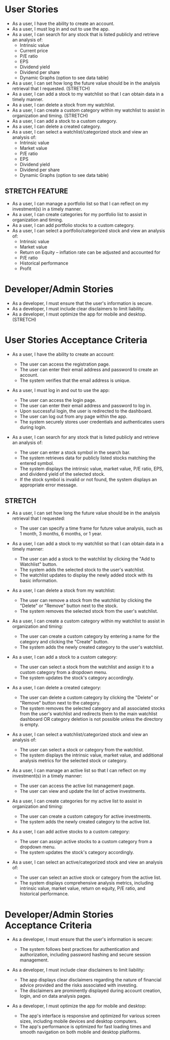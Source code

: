 # User Stories

- As a user, I have the ability to create an account.
- As a user, I must log in and out to use the app.
- As a user, I can search for any stock that is listed publicly and retrieve an analysis of:
  * Intrinsic value
  * Current price
  * P/E ratio
  * EPS
  * Dividend yield
  * Dividend per share
  * Dynamic Graphs (option to see data table)
- As a user, I can set how long the future value should be in the analysis retrieval that I requested. (STRETCH)
- As a user, I can add a stock to my watchlist so that I can obtain data in a timely manner.
- As a user, I can delete a stock from my watchlist.
- As a user, I can create a custom category within my watchlist to assist in organization and timing. (STRETCH)
- As a user, I can add a stock to a custom category.
- As a user, I can delete a created category.
- As a user, I can select a watchlist/categorized stock and view an analysis of:
  * Intrinsic value
  * Market value
  * P/E ratio
  * EPS
  * Dividend yield
  * Dividend per share
  * Dynamic Graphs (option to see data table)

## STRETCH FEATURE

- As a user, I can manage a portfolio list so that I can reflect on my investment(s) in a timely manner.
- As a user, I can create categories for my portfolio list to assist in organization and timing.
- As a user, I can add portfolio stocks to a custom category.
- As a user, I can select a portfolio/categorized stock and view an analysis of:
  * Intrinsic value
  * Market value
  * Return on Equity – inflation rate can be adjusted and accounted for
  * P/E ratio
  * Historical performance
  * Profit

# Developer/Admin Stories

- As a developer, I must ensure that the user's information is secure.
- As a developer, I must include clear disclaimers to limit liability.
- As a developer, I must optimize the app for mobile and desktop. (STRETCH)

# User Stories Acceptance Criteria

- As a user, I have the ability to create an account:
  - The user can access the registration page.
  - The user can enter their email address and password to create an account.
  - The system verifies that the email address is unique.

- As a user, I must log in and out to use the app:
  - The user can access the login page.
  - The user can enter their email address and password to log in.
  - Upon successful login, the user is redirected to the dashboard.
  - The user can log out from any page within the app.
  - The system securely stores user credentials and authenticates users during login.

- As a user, I can search for any stock that is listed publicly and retrieve an analysis of:
  - The user can enter a stock symbol in the search bar.
  - The system retrieves data for publicly listed stocks matching the entered symbol.
  - The system displays the intrinsic value, market value, P/E ratio, EPS, and dividend yield of the selected stock.
  - If the stock symbol is invalid or not found, the system displays an appropriate error message.

## STRETCH

- As a user, I can set how long the future value should be in the analysis retrieval that I requested:
  - The user can specify a time frame for future value analysis, such as 1 month, 3 months, 6 months, or 1 year.

- As a user, I can add a stock to my watchlist so that I can obtain data in a timely manner:
  - The user can add a stock to the watchlist by clicking the "Add to Watchlist" button.
  - The system adds the selected stock to the user's watchlist.
  - The watchlist updates to display the newly added stock with its basic information.

- As a user, I can delete a stock from my watchlist:
  - The user can remove a stock from the watchlist by clicking the "Delete" or "Remove" button next to the stock.
  - The system removes the selected stock from the user's watchlist.

- As a user, I can create a custom category within my watchlist to assist in organization and timing:
  - The user can create a custom category by entering a name for the category and clicking the "Create" button.
  - The system adds the newly created category to the user's watchlist.

- As a user, I can add a stock to a custom category:
  - The user can select a stock from the watchlist and assign it to a custom category from a dropdown menu.
  - The system updates the stock's category accordingly.

- As a user, I can delete a created category:
  - The user can delete a custom category by clicking the "Delete" or "Remove" button next to the category.
  - The system removes the selected category and all associated stocks from the user's watchlist and redirects them to the main watchlist dashboard OR category deletion is not possible unless the directory is empty.

- As a user, I can select a watchlist/categorized stock and view an analysis of:
  - The user can select a stock or category from the watchlist.
  - The system displays the intrinsic value, market value, and additional analysis metrics for the selected stock or category.

- As a user, I can manage an active list so that I can reflect on my investment(s) in a timely manner:
  - The user can access the active list management page.
  - The user can view and update the list of active investments.

- As a user, I can create categories for my active list to assist in organization and timing:
  - The user can create a custom category for active investments.
  - The system adds the newly created category to the active list.

- As a user, I can add active stocks to a custom category:
  - The user can assign active stocks to a custom category from a dropdown menu.
  - The system updates the stock's category accordingly.

- As a user, I can select an active/categorized stock and view an analysis of:
  - The user can select an active stock or category from the active list.
  - The system displays comprehensive analysis metrics, including intrinsic value, market value, return on equity, P/E ratio, and historical performance.

# Developer/Admin Stories Acceptance Criteria

- As a developer, I must ensure that the user's information is secure:
  - The system follows best practices for authentication and authorization, including password hashing and secure session management.

- As a developer, I must include clear disclaimers to limit liability:
  - The app displays clear disclaimers regarding the nature of financial advice provided and the risks associated with investing.
  - The disclaimers are prominently displayed during account creation, login, and on data analysis pages.

- As a developer, I must optimize the app for mobile and desktop:
  - The app's interface is responsive and optimized for various screen sizes, including mobile devices and desktop computers.
  - The app's performance is optimized for fast loading times and smooth navigation on both mobile and desktop platforms.
